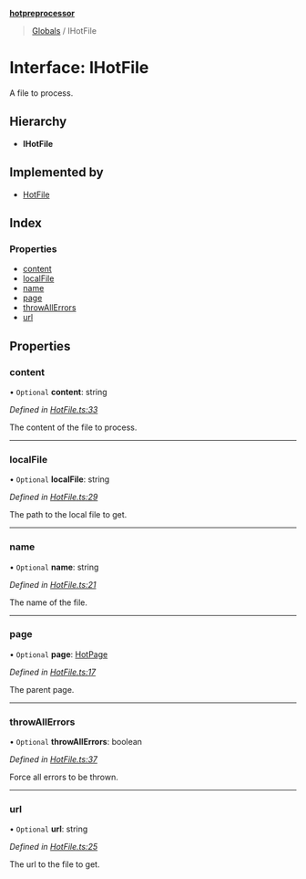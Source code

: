 **[hotpreprocessor](../README.md)**

> [Globals](../globals.md) / IHotFile

# Interface: IHotFile

A file to process.

## Hierarchy

* **IHotFile**

## Implemented by

* [HotFile](../classes/hotfile.md)

## Index

### Properties

* [content](ihotfile.md#content)
* [localFile](ihotfile.md#localfile)
* [name](ihotfile.md#name)
* [page](ihotfile.md#page)
* [throwAllErrors](ihotfile.md#throwallerrors)
* [url](ihotfile.md#url)

## Properties

### content

• `Optional` **content**: string

*Defined in [HotFile.ts:33](https://github.com/OurFreeLight/HotPreprocessor/blob/f104630/src/HotFile.ts#L33)*

The content of the file to process.

___

### localFile

• `Optional` **localFile**: string

*Defined in [HotFile.ts:29](https://github.com/OurFreeLight/HotPreprocessor/blob/f104630/src/HotFile.ts#L29)*

The path to the local file to get.

___

### name

• `Optional` **name**: string

*Defined in [HotFile.ts:21](https://github.com/OurFreeLight/HotPreprocessor/blob/f104630/src/HotFile.ts#L21)*

The name of the file.

___

### page

• `Optional` **page**: [HotPage](../classes/hotpage.md)

*Defined in [HotFile.ts:17](https://github.com/OurFreeLight/HotPreprocessor/blob/f104630/src/HotFile.ts#L17)*

The parent page.

___

### throwAllErrors

• `Optional` **throwAllErrors**: boolean

*Defined in [HotFile.ts:37](https://github.com/OurFreeLight/HotPreprocessor/blob/f104630/src/HotFile.ts#L37)*

Force all errors to be thrown.

___

### url

• `Optional` **url**: string

*Defined in [HotFile.ts:25](https://github.com/OurFreeLight/HotPreprocessor/blob/f104630/src/HotFile.ts#L25)*

The url to the file to get.
